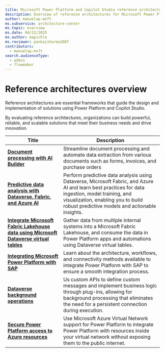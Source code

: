 ```yaml
---
title: Microsoft Power Platform and Copilot Studio reference architectures overview
description: Overview of reference architectures for Microsoft Power Platform and Copilot Studio
author: manuelap-msft
ms.subservice: architecture-center
ms.topic: overview
ms.date: 04/22/2025
ms.author: mapichle
ms.reviewer: pankajsharma2087
contributors: 
  - manuelap-msft
search.audienceType: 
  - admin
  - flowmaker
---
```


# Reference architectures overview

Reference architectures are essential frameworks that guide the design and implementation of solutions using Power Platform and Copilot Studio.

By evaluating reference architectures, organizations can build powerful, reliable, and scalable solutions that meet their business needs and drive innovation.

| Title | Description |
| --- | --- |
| **[Document processing with AI Builder](ai-document-processing.md)** | Streamline document processing and automate data extraction from various documents such as forms, invoices, and purchase orders |
| **[Predictive data analysis with Dataverse, Fabric, and Azure AI](ai-predictive-data-analysis.md)** | Perform predictive data analysis using Dataverse, Microsoft Fabric, and Azure AI and learn best practices for data ingestion, model training, and visualization, enabling you to build robust predictive models and actionable insights. |
| **[​Integrate Microsoft Fabric Lakehouse data using Microsoft Dataverse virtual tables](app-integrate-lakehouse.md)** | Gather data from multiple internal systems into a Microsoft Fabric Lakehouse, and consume the data in Power Platform apps and automations using Dataverse virtual tables. |
| **[Integrating Microsoft Power Platform with SAP](arch-pattern-sap.md)** | Learn about the architecture, workflows, and connectivity methods available to integrate Power Platform with SAP to ensure a smooth integration process. |
| **[Dataverse background operations](dataverse-background-operations.md)** | Us custom APIs to define custom messages and implement business logic through plug-ins, allowing for background processing that eliminates the need for a persistent connection during execution. |
| **[Secure Power Platform access to Azure resources](secure-access-azure-resources.md)** | Use Microsoft Azure Virtual Network support for Power Platform to integrate Power Platform with resources inside your virtual network without exposing them to the public internet. |
